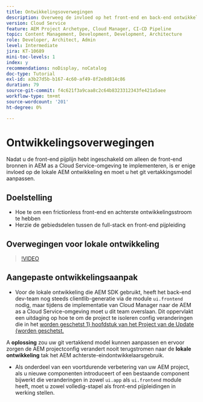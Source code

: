 ```yaml
---
title: Ontwikkelingsoverwegingen
description: Overweeg de invloed op het front-end en back-end ontwikkelingsproces zodra u de front-end pijpleiding toelaat.
version: Cloud Service
feature: AEM Project Archetype, Cloud Manager, CI-CD Pipeline
topic: Content Management, Development, Development, Architecture
role: Developer, Architect, Admin
level: Intermediate
jira: KT-10689
mini-toc-levels: 1
index: y
recommendations: noDisplay, noCatalog
doc-type: Tutorial
exl-id: a3b27d5b-b167-4c60-af49-8f2e8d814c86
duration: 79
source-git-commit: f4c621f3a9caa8c2c64b8323312343fe421a5aee
workflow-type: tm+mt
source-wordcount: '201'
ht-degree: 0%

---
```


# Ontwikkelingsoverwegingen

Nadat u de front-end pijplijn hebt ingeschakeld om alleen de front-end bronnen in AEM as a Cloud Service-omgeving te implementeren, is er enige invloed op de lokale AEM ontwikkeling en moet u het git vertakkingsmodel aanpassen.

## Doelstelling

* Hoe te om een frictionless front-end en achterste ontwikkelingsstroom te hebben
* Herzie de gebiedsdelen tussen de full-stack en front-end pijpleiding


## Overwegingen voor lokale ontwikkeling

>[!VIDEO](https://video.tv.adobe.com/v/3409421?quality=12&learn=on)


## Aangepaste ontwikkelingsaanpak

* Voor de lokale ontwikkeling die AEM SDK gebruikt, heeft het back-end dev-team nog steeds clientlib-generatie via de module `ui.frontend` nodig, maar tijdens de implementatie van Cloud Manager naar de AEM as a Cloud Service-omgeving moet u dit team overslaan. Dit oppervlakt een uitdaging op hoe te om de project te isoleren config veranderingen die in het [ worden geschetst 1} hoofdstuk van het Project van de Update {worden geschetst.](update-project.md)

A __oplossing__ zou uw git vertakkend model kunnen aanpassen en ervoor zorgen de AEM projectconfig verandert nooit terugstromen naar de __lokale ontwikkeling__ tak het AEM achterste-eindontwikkelaarsgebruik.


* Als onderdeel van een voortdurende verbetering van uw AEM project, als u nieuwe componenten introduceert of een bestaande component bijwerkt die veranderingen in zowel `ui.app` als `ui.frontend` module heeft, moet u zowel volledig-stapel als front-end pijpleidingen in werking stellen.
